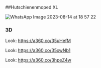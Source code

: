 
##Hutschienenmoped XL

![WhatsApp Image 2023-08-14 at 18 57 22](https://github.com/Meisterschulen-am-Ostbahnhof-Munchen/ISOBUS_Hardware/assets/69573151/baf0eca3-65d9-4757-8b9f-a9a591d207e7)


### 3D

Look: https://a360.co/35uHefM

Look: https://a360.co/35xwNb1

Look: https://a360.co/3hpeZ4w
